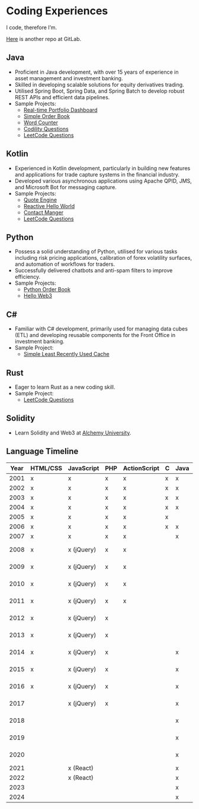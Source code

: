 # Coding Experiences

I code, therefore I’m.

[Here](https://gitlab.com/rkfcheung) is another repo at GitLab.

## Java

- Proficient in Java development, with over 15 years of experience in asset management and investment banking.
- Skilled in developing scalable solutions for equity derivatives trading.
- Utilised Spring Boot, Spring Data, and Spring Batch to develop robust REST APIs and efficient data pipelines.
- Sample Projects:
  * [Real-time Portfolio Dashboard](https://github.com/rkfcheung/java-rm-portfolio)
  * [Simple Order Book](https://gitlab.com/rkfcheung/simple-order-book)
  * [Word Counter](https://github.com/rkfcheung/word-counter-java)
  * [Codility Questions](https://github.com/rkfcheung/coding/tree/main/src/main/java/com/rkfcheung/codility)
  * [LeetCode Questions](https://github.com/rkfcheung/coding/tree/main/src/main/java/com/rkfcheung/leetcode)

## Kotlin

- Experienced in Kotlin development, particularly in building new features and applications for trade capture systems in
  the financial industry.
- Developed various asynchronous applications using Apache QPID, JMS, and Microsoft Bot for messaging capture.
- Sample Projects:
    * [Quote Engine](https://gitlab.com/rkfcheung/quote-engine)
    * [Reactive Hello World](https://github.com/rkfcheung/reactive-hello)
    * [Contact Manger](https://github.com/rkfcheung/kotlin-contact-manager)
    * [LeetCode Questions](https://github.com/rkfcheung/coding/tree/main/src/main/kotlin/com/rkfcheung/leetcode)

## Python

- Possess a solid understanding of Python, utilised for various tasks including risk pricing applications, calibration
  of forex volatility surfaces, and automation of workflows for traders.
- Successfully delivered chatbots and anti-spam filters to improve efficiency.
- Sample Projects:
    * [Python Order Book](https://gitlab.com/rkfcheung/python-order-book)
    * [Hello Web3](https://github.com/rkfcheung/hello-web3)

## C#

- Familiar with C# development, primarily used for managing data cubes (ETL) and developing reusable components for the
  Front Office in investment banking.
- Sample Project:
  * [Simple Least Recently Used Cache](https://github.com/rkfcheung/SimpleLruCache)

## Rust

- Eager to learn Rust as a new coding skill.
- Sample Project:
  * [LeetCode Questions](https://github.com/rkfcheung/coding/tree/main/src/main/rust/src/leetcode)

## Solidity

- Learn Solidity and Web3 at [Alchemy University](https://www.alchemy.com/university/courses).

## Language Timeline

| Year | HTML/CSS | JavaScript | PHP | ActionScript | C   | Java | Shell          | SQL              | VB.NET/VBA  | C++ | MatLab | C#  | ColdFusion | Python | ObjectiveC | R   | Swift | Lua | Kotlin | Rust | Solidity | 
|------|----------|------------|-----|--------------|-----|------|----------------|------------------|-------------|-----|--------|-----|------------|--------|------------|-----|-------|-----|--------|------|----------|
| 2001 | x        | x          | x   | x            | x   | x    | x (Bourne)     |                  |             |     |        |     |            |        |            |     |       |     |        |      |          |
| 2002 | x        | x          | x   | x            | x   | x    | x (Bourne)     | x (MySQL)        | x           | x   |        |     |            |        |            |     |       |     |        |      |          |
| 2003 | x        | x          | x   | x            | x   | x    | x (Bourne)     | x (MySQL)        | x           | x   |        |     |            |        |            |     |       |     |        |      |          |
| 2004 | x        | x          | x   | x            | x   | x    | x (Bourne)     | x (MySQL)        |             |     | x      |     |            |        |            |     |       |     |        |      |          |
| 2005 | x        | x          | x   | x            | x   |      | x (DCL)        | x (Oracle)       |             | x   | x      |     |            |        |            |     |       |     |        |      |          |
| 2006 | x        | x          | x   | x            | x   | x    | x (Korn)       | x (Oracle)       |             |     |        |     |            |        |            |     |       |     |        |      |          |
| 2007 | x        | x          | x   | x            |     | x    | x (Korn)       | x (Oracle)       |             |     |        | x   |            |        |            |     |       |     |        |      |          |
| 2008 | x        | x (jQuery) | x   | x            |     |      | x (PowerShell) | x (MSSQL)        | x           | x   |        | x   | x          | x      |            |     |       |     |        |      |          |
| 2009 | x        | x (jQuery) | x   | x            |     |      | x (PowerShell) | x (MSSQL)        | x           |     |        | x   | x          | x      |            |     |       |     |        |      |          |
| 2010 | x        | x (jQuery) | x   | x            |     |      | x (PowerShell) | x (MSSQL)        | x           |     |        | x   | x          | x      |            |     |       |     |        |      |          |
| 2011 | x        | x (jQuery) | x   | x            |     |      | x (PowerShell) | x (MSSQL)        | x           |     |        | x   | x          | x      | x          |     |       |     |        |      |          |
| 2012 | x        | x (jQuery) | x   |              |     |      | x (PowerShell) | x (MSSQL)        | x           |     | x      | x   | x          | x      | x          | x   |       |     |        |      |          |
| 2013 | x        | x (jQuery) | x   |              |     |      | x (PowerShell) | x (MSSQL)        | x           |     | x      | x   | x          |        | x          | x   |       |     |        |      |          |
| 2014 | x        | x (jQuery) | x   |              |     | x    | x (PowerShell) | x (MSSQL)        | x           |     | x      | x   | x          |        | x          | x   | x     |     |        |      |          |
| 2015 | x        | x (jQuery) | x   |              |     | x    | x (PowerShell) | x (MSSQL+MySQL)  | x           |     |        |     | x          |        |            |     |       |     |        |      |          |
| 2016 | x        | x (jQuery) | x   |              |     | x    | x (PowerShell) | x (MSSQL+MySQL)  |             |     |        |     | x          |        |            |     |       | x   |        |      |          |
| 2017 |          | x (jQuery) | x   |              |     | x    | x (Bash)       | x (MySQL+Oracle) |             |     |        | x   |            | x      |            |     |       | x   |        |      |          |
| 2018 |          |            |     |              |     | x    | x (Bash)       | x (MSSQL+Oracle) | x           |     |        | x   |            | x      |            | x   |       | x   |        |      |          |
| 2019 |          |            |     |              |     | x    | x (Bash)       | x (MSSQL+Oracle) | x           |     |        | x   |            | x      |            |     |       |     | x      |      |          |
| 2020 |          |            |     |              |     | x    | x (Bash)       | x (MSSQL+Oracle) | x           |     |        | x   |            | x      |            |     |       |     | x      |      |          |
| 2021 |          | x (React)  |     |              |     | x    | x (Bash)       | x (PostgreSQL)   |             |     |        |     |            | x      |            |     |       |     | x      |      |          |
| 2022 |          | x (React)  |     |              |     | x    | x (Bash)       | x (PostgreSQL)   |             |     |        |     |            | x      |            |     |       |     | x      |      |          |
| 2023 |          |            |     |              |     | x    | x (Bash)       | x (Oracle)       |             |     |        |     |            | x      |            |     |       |     | x      |      |          |
| 2024 |          |            |     |              |     | x    | x (Bash)       | x (Oracle)       |             |     |        |     |            | x      |            |     |       |     | x      | x    | x        |
